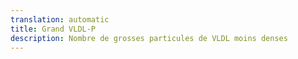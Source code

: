 ```yaml
---
translation: automatic
title: Grand VLDL-P
description: Nombre de grosses particules de VLDL moins denses
---
```

